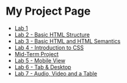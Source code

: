 # My Project Page


<ul>
<li><a href="lab1/index.html">Lab 1</a></li>
<li><a href="lab2/index.html">Lab 2 - Basic HTML Structure</a></li>
<li><a href="lab3/index.html">Lab 3 - Basic HTML and HTML Semantics</a></li>
<li><a href="lab4/index.html">Lab 4 - Introduction to CSS</a></li>
<li><a href="midterm/index.html">Mid-Term Project</a></li>
<li><a href="lab5/index.html">Lab 5 - Mobile View</a></li>
<li><a href="lab6/index.html">Lab 6 - Tab & Desktop</a></li>
<li><a href="lab7/index.html">Lab 7 - Audio, Video and a Table</a></li>
</ul>


